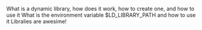 What is a dynamic library, how does it work, how to create one, and how to use it
What is the environment variable $LD_LIBRARY_PATH and how to use it
Libralies are awesime!
